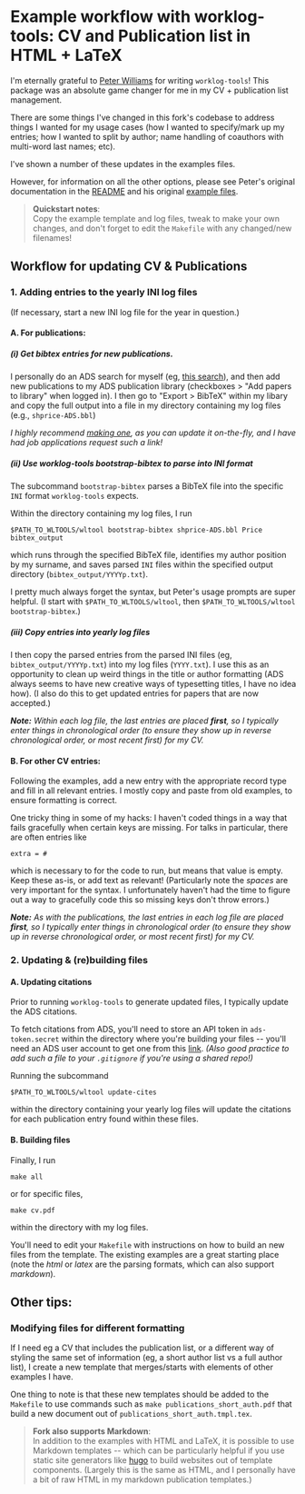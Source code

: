 
# Example workflow with worklog-tools: CV and Publication list in HTML + LaTeX

I'm eternally grateful to [Peter Williams](http://newton.cx/~peter/) for 
writing ``worklog-tools``! This package was an absolute game changer for me 
in my CV + publication list management. 

There 
are some things I've changed in this fork's codebase to address things 
I wanted for my usage cases (how I wanted 
to specify/mark up my entries; how I wanted to split by author; 
name handling of coauthors with multi-word last names; etc).  

I've shown a number of these updates in the examples files. 

However, for information on all the other options, please see Peter's original 
documentation in the [README](../README.md) and his original 
[example files](pkgw/). 


> **Quickstart notes**:\
> Copy the example template and log files, tweak to make your own changes, 
> and don't forget to edit the ``Makefile`` with any changed/new filenames!

## Workflow for updating CV & Publications

### 1. Adding entries to the yearly INI log files 

(If necessary, start a new INI log file for the year in question.) 


#### A. For publications: 

##### (i) Get bibtex entries for new publications. 

I personally do an ADS search for myself 
(eg, [this search](https://ui.adsabs.harvard.edu/search/p_=0&q=%3Dauthor%3A(%22price%2C%20sedona%22%20or%20%22price%2C%20sedona%20h%22%20or%20%22price%2C%20s%20h%22%20or%20%22price%2C%20s%22)&sort=date%20desc%2C%20bibcode%20desc)), 
and then add new publications to my ADS publication library (checkboxes > 
"Add papers to library" when logged in). 
I then go to "Export > BibTeX" within my libary and copy the full output into 
a file in my directory containing my log files (e.g., ``shprice-ADS.bbl``)

*I highly recommend 
[making one](https://ui.adsabs.harvard.edu/help/libraries/), 
as you can update it on-the-fly, and I have had job applications request 
such a link!*

##### (ii) Use worklog-tools bootstrap-bibtex to parse into INI format

The subcommand ``bootstrap-bibtex`` parses 
a BibTeX file into the specific ``INI`` format ``worklog-tools`` expects. 

Within the directory containing my log files, I run 
```
$PATH_TO_WLTOOLS/wltool bootstrap-bibtex shprice-ADS.bbl Price bibtex_output
```
which runs through the specified BibTeX file, identifies my 
author position by my surname, and saves parsed ``INI`` files within 
the specified output directory (``bibtex_output/YYYYp.txt``). 


I pretty much always forget the syntax, but Peter's 
usage prompts are super helpful. (I start with ```$PATH_TO_WLTOOLS/wltool```, 
then ```$PATH_TO_WLTOOLS/wltool bootstrap-bibtex```.)


##### (iii) Copy entries into yearly log files

I then copy the parsed entries from the parsed INI files 
(eg, ``bibtex_output/YYYYp.txt``) into my log files (``YYYY.txt``). 
I use this as an opportunity to clean up weird things in the 
title or author formatting (ADS always seems to have new creative 
ways of typesetting titles, I have no idea how). 
(I also do this to get updated entries for papers that are now accepted.)

_**Note:** Within each log file, the last entries are placed **first**, so I 
typically enter things in chronological order (to ensure they show up 
in reverse chronological order, or most recent first) for my CV._



#### B. For other CV entries: 

Following the examples, add a new entry with the appropriate record type 
and fill in all relevant entries. 
I mostly copy and paste from old examples, to ensure formatting is correct. 

One tricky thing in some of my hacks: I haven't coded things in 
a way that fails gracefully when certain keys are missing. 
For talks in particular, there are often entries like 

```
extra = #
```
which is necessary to for the code to run, but means that value is empty. 
Keep these as-is, or add text as relevant! 
(Particularly note the *spaces* are 
very important for the syntax. 
I unfortunately haven't had the time to figure out a way to gracefully 
code this so missing keys don't throw errors.)


_**Note:** As with the publications, the last entries in each log file 
are placed **first**, so I 
typically enter things in chronological order (to ensure they show up 
in reverse chronological order, or most recent first) for my CV._



### 2. Updating & (re)building files 


#### A. Updating citations

Prior to running ``worklog-tools`` to generate updated files, I typically 
update the ADS citations. 

To fetch citations from ADS, you'll need to store an API token in 
``ads-token.secret`` within the directory where you're building your files 
-- you'll need an ADS user account to get one from this 
[link](https://ui.adsabs.harvard.edu/user/settings/token). 
_(Also good practice to add such a file to your ``.gitignore`` if you're 
using a shared repo!)_

Running the subcommand
```
$PATH_TO_WLTOOLS/wltool update-cites
```
within the directory containing your yearly log files will update the 
citations for each publication entry found within these files. 



#### B. Building files

Finally, I run 
```
make all
```
or for specific files, 
```
make cv.pdf
```
within the directory with my log files. 


You'll need to edit your ```Makefile``` with instructions 
on how to build an new files from the template. 
The existing examples are a great starting place (note the 
_html_ or _latex_ are the parsing formats, which can also 
support _markdown_). 


## Other tips: 

### Modifying files for different formatting

If I need eg a CV that includes the publication list, or a different 
way of styling the same set of information (eg, a short author list 
vs a full author list), I create a new 
template that merges/starts with elements of other examples I have. 

One thing to note is that these new templates should be added to the 
``Makefile`` to use commands such as ``make publications_short_auth.pdf`` 
that build a new document out of ``publications_short_auth.tmpl.tex``. 


> **Fork also supports Markdown**:\
> In addition to the examples with HTML and LaTeX, it is possible 
> to use Markdown templates -- which can be particularly helpful 
> if you use static site generators like [hugo](https://gohugo.io/) 
> to build websites out of template components. 
> (Largely this is the same as HTML, 
> and I personally have a bit of raw HTML in my markdown 
> publication templates.)